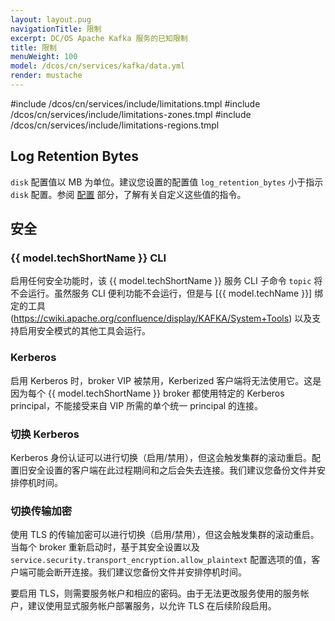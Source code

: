 ```yaml
---
layout: layout.pug
navigationTitle: 限制
excerpt: DC/OS Apache Kafka 服务的已知限制
title: 限制
menuWeight: 100
model: /dcos/cn/services/kafka/data.yml
render: mustache
---
```


#include /dcos/cn/services/include/limitations.tmpl
#include /dcos/cn/services/include/limitations-zones.tmpl
#include /dcos/cn/services/include/limitations-regions.tmpl

## Log Retention Bytes

`disk` 配置值以 MB 为单位。建议您设置的配置值 `log_retention_bytes` 小于指示 `disk` 配置。参阅 [配置](/cn/services/kafka/2.3.0-1.1.0/configuration/) 部分，了解有关自定义这些值的指令。

## 安全

### {{ model.techShortName }} CLI

启用任何安全功能时，该 {{ model.techShortName }} 服务 CLI 子命令 `topic` 将不会运行。虽然服务 CLI 便利功能不会运行，但是与 [{{ model.techName }}] 绑定的工具(https://cwiki.apache.org/confluence/display/KAFKA/System+Tools) 以及支持启用安全模式的其他工具会运行。


### Kerberos

启用 Kerberos 时，broker VIP 被禁用，Kerberized 客户端将无法使用它。这是因为每个 {{ model.techShortName }} broker 都使用特定的 Kerberos principal，不能接受来自 VIP 所需的单个统一 principal 的连接。

### 切换 Kerberos

Kerberos 身份认证可以进行切换（启用/禁用），但这会触发集群的滚动重启。配置旧安全设置的客户端在此过程期间和之后会失去连接。我们建议您备份文件并安排停机时间。

### 切换传输加密

使用 TLS 的传输加密可以进行切换（启用/禁用），但这会触发集群的滚动重启。当每个 broker 重新启动时，基于其安全设置以及 `service.security.transport_encryption.allow_plaintext` 配置选项的值，客户端可能会断开连接。我们建议您备份文件并安排停机时间。

要启用 TLS，则需要服务帐户和相应的密码。由于无法更改服务使用的服务帐户，建议使用显式服务帐户部署服务，以允许 TLS 在后续阶段启用。

